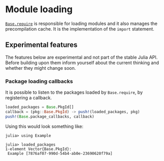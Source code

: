# Module loading

[`Base.require`](@ref) is responsible for loading modules and it also manages the
precompilation cache. It is the implementation of the `import` statement.

## Experimental features
The features below are experimental and not part of the stable Julia API.
Before building upon them inform yourself about the current thinking and whether they might change soon.

### Package loading callbacks

It is possible to listen to the packages loaded by `Base.require`, by registering a callback.

```julia
loaded_packages = Base.PkgId[]
callback = (pkg::Base.PkgId) -> push!(loaded_packages, pkg)
push!(Base.package_callbacks, callback)
```

Using this would look something like:

```jldoctest
julia> using Example

julia> loaded_packages
1-element Vector{Base.PkgId}:
 Example [7876af07-990d-54b4-ab0e-23690620f79a]
```
